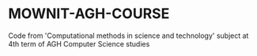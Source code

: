# MOWNIT-AGH-COURSE
Code from 'Computational methods in science and technology' subject at 4th term of AGH Computer Science studies

